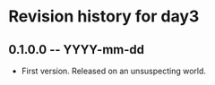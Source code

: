 # Revision history for day3

## 0.1.0.0 -- YYYY-mm-dd

* First version. Released on an unsuspecting world.
